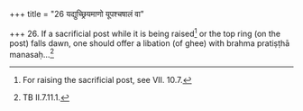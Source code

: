 +++
title = "26 यद्युच्छ्रियमाणो यूपश्चषालं वा"

+++
26. If a sacrificial post while it is being raised[^1] or the top ring (on the post) falls dawn, one should offer a libation (of ghee) with brahma pratiṣṭhā manasaḥ...[^2]  


[^1]: For raising the sacrificial post, see VII. 10.7.  

[^2]: TB II.7.11.1.  
